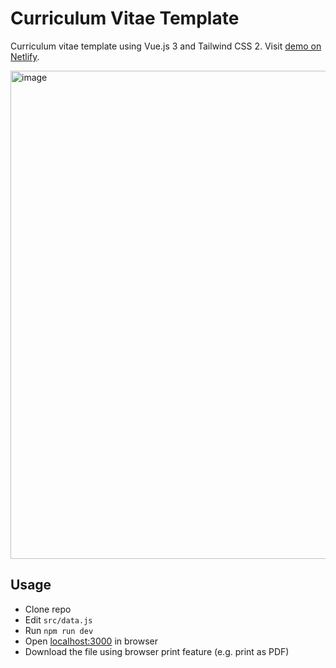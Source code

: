# Curriculum Vitae Template

Curriculum vitae template using Vue.js 3 and Tailwind CSS 2.
Visit [demo on Netlify](https://sad-sammet-756727.netlify.app/).

<img width="781" alt="image" src="https://user-images.githubusercontent.com/2200129/223925980-ac332a8b-267e-4e98-9ace-9703f5c2d04b.png">


## Usage

- Clone repo
- Edit `src/data.js`
- Run `npm run dev`
- Open [localhost:3000](http://localhost:3000) in browser
- Download the file using browser print feature (e.g. print as PDF)
